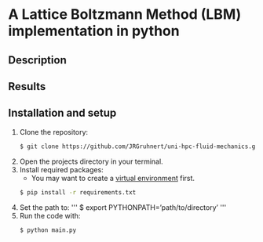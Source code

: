 # A Lattice Boltzmann Method (LBM) implementation in python
## Description

## Results

## Installation and setup

1. Clone the repository:
   ```sh
   $ git clone https://github.com/JRGruhnert/uni-hpc-fluid-mechanics.git
   ```
1. Open the projects directory in your terminal.
2. Install required packages:
    - You may want to create a [virtual environment](https://packaging.python.org/en/latest/guides/installing-using-pip-and-virtual-environments/#creating-a-virtual-environment) first.
   ```sh
   $ pip install -r requirements.txt
   ```
4. Set the path to: 
   '''
   $ export PYTHONPATH=’path/to/directory’
   '''
5. Run the code with:
   ```sh
   $ python main.py
   ```
